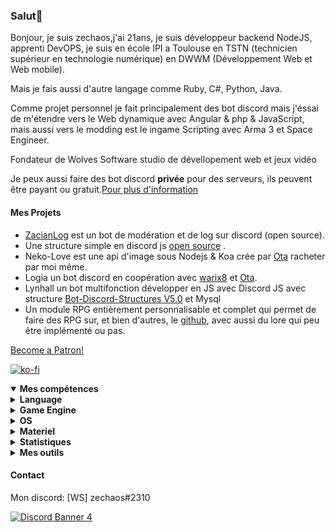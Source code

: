<h3 id="salut-">Salut👋</h3>
<p>Bonjour, je suis zechaos,j'ai 21ans, je suis développeur backend NodeJS, apprenti DevOPS, je suis en école IPI a Toulouse en TSTN (technicien supérieur en technologie numérique) en DWWM (Développement Web et Web mobile).</p>
<p>Mais je fais aussi d'autre langage comme Ruby, C#, Python, Java.</p>
<p>Comme projet personnel je fait principalement des bot discord mais j'éssai de m'étendre vers le Web dynamique avec Angular & php & JavaScript, mais aussi vers le modding est le ingame Scripting avec Arma 3 et Space Engineer.</p>
<p>Fondateur de Wolves Software studio de dévellopement web et jeux vidéo
<p>Je peux aussi faire des bot discord <strong>privée</strong> pour des serveurs, ils peuvent être payant ou gratuit.<a href="https://github.com/zechaos031/zechaos031/blob/master/info/CustomBot.md">Pour plus d'information</a></p>
<h4 id="mes-projets">Mes Projets</h4>
<ul>
<li><a href="https://github.com/zechaos031/ZacianLogs">ZacianLog</a> est un bot de modération et de log sur discord (open source).</li>
<li>Une structure simple en discord js <a href="https://github.com/zechaos031/Bot-Discord-Structures">open source</a> .</li>
<li>Neko-Love est une api d'image sous Nodejs & Koa crée par <a href="https://github.com/Steven-Debande">Ota</a> racheter par moi même.</li>
<li>Logia un bot discord en coopération avec <a href="https://github.com/warix8">warix8</a> et <a href="https://github.com/StevenDBND">Ota</a>.</li>
<li>Lynhall un bot multifonction développer en JS avec Discord JS avec structure <a href="https://github.com/zechaos031/Bot-Discord-Structures">Bot-Discord-Structures V5.0</a> et Mysql</li>
<li>Un module RPG entièrement personnalisable et complet qui permet de faire des RPG sur, et bien d'autres, le <a href="https://github.com/RPG-Module">github</a>, avec aussi du lore qui peu être implémenté ou pas.</li>
</ul>
<a href="https://www.patreon.com/bePatron?u=43559512" data-patreon-widget-type="become-patron-button" align=center>Become a Patron!</a>

[![ko-fi](https://ko-fi.com/img/githubbutton_sm.svg)](https://ko-fi.com/T6T43QB6A)
<details open="">
  <summary><strong>Mes compétences</strong></summary>
  <details>
  <summary><strong>Language</strong></summary>
    <details>
  <summary><strong>Web</strong></summary>
<img src="https://progress-bar.dev/80?title=JavaScript" alt="80%"> <img src="https://progress-bar.dev/60?title=HTML" alt="60%"> <img src="https://progress-bar.dev/60?title=CSS" alt="60%">
</details>
<details>
  <summary><strong>Backend</strong></summary>
<img src="https://progress-bar.dev/90?title=NodeJS" alt="90%"> <img src="https://progress-bar.dev/5?title=PHP" alt="5%"> <img src="https://progress-bar.dev/30?title=Deno" alt="30%"> <img src="https://progress-bar.dev/30?title=TypeScript" alt="30%">  <img src="https://progress-bar.dev/30?title=CoffeeScript" alt="30%">
</details>
<details>
  <summary><strong>Autres</strong></summary>
<img src="https://progress-bar.dev/20?title=Ruby" alt="20%"> <img src="https://progress-bar.dev/20?title=Python" alt="20%"> <img src="https://progress-bar.dev/60?title=Csharp" alt="60%">  <img src="https://progress-bar.dev/10?title=Lua" alt="10%"> <img src="https://progress-bar.dev/10?title=GML" alt="10%">
  </details>
</details>
<details>
  <summary><strong>Game Engine</strong></summary>
<img src="https://progress-bar.dev/30?title=UnrealEngine4" alt="30%"> <img src="https://progress-bar.dev/30?title=GM2" alt="30%">
</details>
<details>
  <summary><strong>OS</strong></summary>
<img src="https://progress-bar.dev/30?title=Linux" alt="30%"> <img src="https://progress-bar.dev/70?title=Windows" alt="70%">
</details>
<details>
  <summary><strong>Materiel</strong></summary>
<img src="https://progress-bar.dev/90?title=Hardware" alt="90%">
<p></p>
</details>

</details>

<details>
  <summary><b>Statistiques</b></summary>
  
  [![Github Statistics](https://github-readme-stats.vercel.app/api?username=zechaos031&theme=radical)](https://github.com/anuraghazra/github-readme-stats)
[![Github Statistics](https://github-profile-trophy.vercel.app/?username=zechaos031&theme=dracula)

<!--START_SECTION:waka-->
![Profile Views](http://img.shields.io/badge/Profile%20Views-2-blue)

**🐱 My Github Data** 

> 🏆 295 Contributions in the Year 2021
 > 
> 📦 103.8 kB Used in Github's Storage 
 > 
> 🚫 Not Opted to Hire
 > 
> 📜 66 Public Repositories 
 > 
> 🔑 24 Private Repositories  
 > 
**I'm an Early 🐤** 

```text
🌞 Morning    218 commits    █████░░░░░░░░░░░░░░░░░░░░   21.08% 
🌆 Daytime    327 commits    ████████░░░░░░░░░░░░░░░░░   31.62% 
🌃 Evening    312 commits    ███████░░░░░░░░░░░░░░░░░░   30.17% 
🌙 Night      177 commits    ████░░░░░░░░░░░░░░░░░░░░░   17.12%

```
📅 **I'm Most Productive on Monday** 

```text
Monday       227 commits    █████░░░░░░░░░░░░░░░░░░░░   21.95% 
Tuesday      154 commits    ███░░░░░░░░░░░░░░░░░░░░░░   14.89% 
Wednesday    137 commits    ███░░░░░░░░░░░░░░░░░░░░░░   13.25% 
Thursday     180 commits    ████░░░░░░░░░░░░░░░░░░░░░   17.41% 
Friday       114 commits    ██░░░░░░░░░░░░░░░░░░░░░░░   11.03% 
Saturday     123 commits    ███░░░░░░░░░░░░░░░░░░░░░░   11.9% 
Sunday       99 commits     ██░░░░░░░░░░░░░░░░░░░░░░░   9.57%

```


📊 **This Week I Spent My Time On** 

```text
⌚︎ Time Zone: Europe/Paris

💬 Programming Languages: 
EJS                      22 hrs 52 mins      ████████████░░░░░░░░░░░░░   49.14% 
JavaScript               12 hrs 43 mins      ██████░░░░░░░░░░░░░░░░░░░   27.33% 
CSS                      6 hrs 36 mins       ███░░░░░░░░░░░░░░░░░░░░░░   14.2% 
JSON                     3 hrs 13 mins       █░░░░░░░░░░░░░░░░░░░░░░░░   6.92% 
HTML                     32 mins             ░░░░░░░░░░░░░░░░░░░░░░░░░   1.18%

🔥 Editors: 
WebStorm                 46 hrs 33 mins      █████████████████████████   100.0%

🐱‍💻 Projects: 
VitrineVoiture           37 hrs 29 mins      ████████████████████░░░░░   80.52% 
LMPAM                    5 hrs 26 mins       ███░░░░░░░░░░░░░░░░░░░░░░   11.7% 
Site                     1 hr 20 mins        ░░░░░░░░░░░░░░░░░░░░░░░░░   2.88% 
chambre122               52 mins             ░░░░░░░░░░░░░░░░░░░░░░░░░   1.88% 
Unknown Project          22 mins             ░░░░░░░░░░░░░░░░░░░░░░░░░   0.82%

```

**I Mostly Code in JavaScript** 

```text
JavaScript               35 repos            ████████████████████░░░░░   83.33% 
C#                       5 repos             ███░░░░░░░░░░░░░░░░░░░░░░   11.9% 
Python                   1 repo              ░░░░░░░░░░░░░░░░░░░░░░░░░   2.38% 
Ruby                     1 repo              ░░░░░░░░░░░░░░░░░░░░░░░░░   2.38%

```


**Timeline**

![Chart not found](https://raw.githubusercontent.com/zechaos031/zechaos031/master/charts/bar_graph.png) 


 Last Updated on 05/09/2021
<!--END_SECTION:waka-->


<a href="https://github.com/zechaos031/zechaos031"><img src="https://github.com/zechaos031/zechaos031/blob/master/images/stat.svg" align=center/></a></a>

</details>

<details>
  <summary><b>Mes outils</b></summary>
  
[![Webstorm](https://img.shields.io/badge/Webstrom-007acc?style=for-the-badge&logo=JetBrains&logoColor=white)](https://www.jetbrains.com/)
[![Rider](https://img.shields.io/badge/Rider-007acc?style=for-the-badge&logo=JetBrains&logoColor=white)](https://www.jetbrains.com/)
[![Git](https://img.shields.io/badge/Git-f05032?style=for-the-badge&logo=git&logoColor=white)](https://git-scm.com/)
[![Mysql](https://img.shields.io/badge/Mysql-4479a1?style=for-the-badge&color=white&logo=mysql)](https://www.mysql.com/fr/) 
[![MongoDB](https://img.shields.io/badge/MongoDB-47a248?style=for-the-badge&logo=mongodb&logoColor=white)](https://www.mongodb.com/)    
[![Javascript](https://img.shields.io/badge/Javascript-f7df1e?style=for-the-badge&logo=javascript&logoColor=white)](https://developer.mozilla.org/en-US/docs/Web/JavaScript)
[![Node.js](https://img.shields.io/badge/Node.js-339933?style=for-the-badge&logo=node.js&logoColor=white)](https://nodejs.org/en/)
</details>



#### Contact
Mon discord: [WS] zechaos#2310


[![Discord Banner 4](https://discordapp.com/api/guilds/604953858979921921/widget.png?style=banner4)](https://discordapp.com/invite/CQarcG5)
